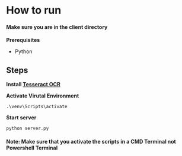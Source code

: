 # How to run

#### Make sure you are in the client directory

**Prerequisites**
- Python

## Steps

**Install [Tesseract OCR](https://github.com/tesseract-ocr/tesseract/)**

**Activate Virutal Environment**
```
.\venv\Scripts\activate
```
**Start server**
```
python server.py
```

#### Note: Make sure that you activate the scripts in a CMD Terminal not Powershell Terminal
